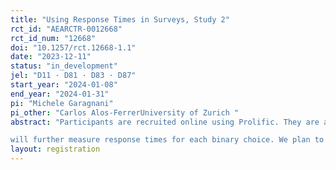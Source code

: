 ```yaml
---
title: "Using Response Times in Surveys, Study 2"
rct_id: "AEARCTR-0012668"
rct_id_num: "12668"
doi: "10.1257/rct.12668-1.1"
date: "2023-12-11"
status: "in_development"
jel: "D11 · D81 · D83 · D87"
start_year: "2024-01-08"
end_year: "2024-01-31"
pi: "Michele Garagnani"
pi_other: "Carlos Alos-FerrerUniversity of Zurich "
abstract: "Participants are recruited online using Prolific. They are asked to perform a series of decision tasks in exchange for a flat payment and additional decision-dependent incentives in part of the tasks. In particular, participants are asked to rate 20 charities and organizations according to how much they favor them using 9-point Likert scales (see the supporting document). Two additional questions after the ratings ask for the most- and least-favorite organization from the list. Participants are then asked to give binary answers to several survey questions (see the supporting document). The order of ratings and questions will be randomized for each subject (within blocks of similar questions). We
will further measure response times for each binary choice. We plan to compare how the answers to these questions might differ between groups of participants (see the supporting document for how we pre-define the groups)."
layout: registration
---
```


